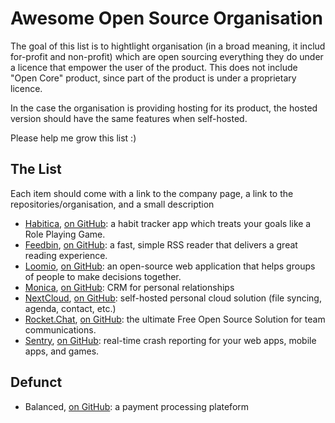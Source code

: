 # Awesome Open Source Organisation

The goal of this list is to hightlight organisation (in a broad meaning, it includ for-profit and non-profit) which are open sourcing everything they do under a licence that empower the user of the product. This does not include "Open Core" product, since part of the product is under a proprietary licence.

In the case the organisation is providing hosting for its product, the hosted version should have the same features when self-hosted.

Please help me grow this list :)

## The List

Each item should come with a link to the company page, a link to the repositories/organisation, and a small description

- [Habitica](https://habitica.com/), [on GitHub](https://github.com/HabitRPG): a habit tracker app which treats your goals like a Role Playing Game. 
- [Feedbin](https://feedbin.com/), [on GitHub](https://github.com/feedbin): a fast, simple RSS reader that delivers a great reading experience.
- [Loomio](https://www.loomio.org/), [on GitHub](https://github.com/loomio): an open-source web application that helps groups of people to make decisions together.
- [Monica](https://www.monicahq.com/), [on GitHub](https://github.com/monicahq/monica): CRM for personal relationships
- [NextCloud](https://nextcloud.com/), [on GitHub](https://github.com/nextcloud): self-hosted personal cloud solution (file syncing, agenda, contact, etc.)
- [Rocket.Chat](https://rocket.chat/), [on GitHub](https://github.com/RocketChat): the ultimate Free Open Source Solution for team communications.
- [Sentry](https://sentry.io), [on GitHub](https://github.com/getsentry): real-time crash reporting for your web apps, mobile apps, and games.

## Defunct

- Balanced, [on GitHub](https://github.com/balanced): a payment processing plateform
